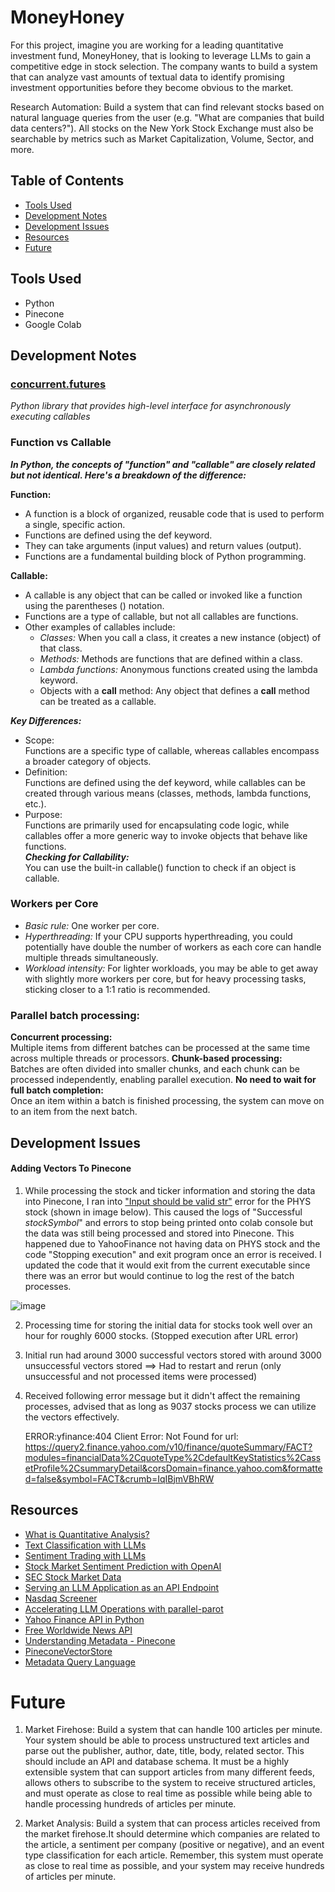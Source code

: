 # MoneyHoney
For this project, imagine you are working for a leading quantitative investment fund, MoneyHoney, that is looking to leverage LLMs to gain a competitive edge in stock selection. The company wants to build a system that can analyze vast amounts of textual data to identify promising investment opportunities before they become obvious to the market.

Research Automation: Build a system that can find relevant stocks based on natural language queries from the user (e.g. "What are companies that build data centers?"). All stocks on the New York Stock Exchange must also be searchable by metrics such as Market Capitalization, Volume, Sector, and more.

## Table of Contents
- [Tools Used](#tools-used)
- [Development Notes](#development-notes)
- [Development Issues](#development-issues)
- [Resources](#resources)
- [Future](#future)

## Tools Used
- Python
- Pinecone
- Google Colab

## Development Notes
### [concurrent.futures](https://docs.python.org/3/library/concurrent.futures.html)
*Python library that provides high-level interface for asynchronously executing callables*

### Function vs Callable
  ***In Python, the concepts of "function" and "callable" are closely related but not identical. Here's a breakdown of the difference:*** <br>
  
  **Function:**
   - A function is a block of organized, reusable code that is used to perform a single, specific action.
   - Functions are defined using the def keyword.
   - They can take arguments (input values) and return values (output).
   - Functions are a fundamental building block of Python programming.
     
  **Callable:** <br>
   - A callable is any object that can be called or invoked like a function using the parentheses () notation.
   - Functions are a type of callable, but not all callables are functions.
   - Other examples of callables include:
     - *Classes:* When you call a class, it creates a new instance (object) of that class.
     - *Methods:* Methods are functions that are defined within a class.
     - *Lambda functions:* Anonymous functions created using the lambda keyword.
     - Objects with a __call__ method: Any object that defines a __call__ method can be treated as a callable.
       
  ***Key Differences:*** <br>
  - Scope:<br>
    Functions are a specific type of callable, whereas callables encompass a broader category of objects.
  - Definition:<br>
    Functions are defined using the def keyword, while callables can be created through various means (classes, methods, lambda functions, etc.).
  - Purpose:<br>
    Functions are primarily used for encapsulating code logic, while callables offer a more generic way to invoke objects that behave like functions. <br>
  ***Checking for Callability:*** <br>
You can use the built-in callable() function to check if an object is callable.

### Workers per Core
- *Basic rule:* One worker per core. 
- *Hyperthreading:* If your CPU supports hyperthreading, you could potentially have double the number of workers as each core can handle multiple threads simultaneously. 
- *Workload intensity:* For lighter workloads, you may be able to get away with slightly more workers per core, but for heavy processing tasks, sticking closer to a 1:1 ratio is recommended.

### Parallel batch processing:
**Concurrent processing:** <br>
Multiple items from different batches can be processed at the same time across multiple threads or processors. 
**Chunk-based processing:** <br>
Batches are often divided into smaller chunks, and each chunk can be processed independently, enabling parallel execution. 
**No need to wait for full batch completion:** <br>
Once an item within a batch is finished processing, the system can move on to an item from the next batch. 

## Development Issues

#### Adding Vectors To Pinecone
1. While processing the stock and ticker information and storing the data into Pinecone, I ran into ["Input should be valid str"](https://docs.pydantic.dev/2.10/errors/validation_errors/#string_type) error for the PHYS stock (shown in image below). This caused the logs of "Successful *stockSymbol*" and errors to stop being printed onto colab console but the data was still being processed and stored into Pinecone. This happened due to YahooFinance not having data on PHYS stock and the code "Stopping execution" and exit program once an error is received. I updated the code that it would exit from the current executable since there was an error but would continue to log the rest of the batch processes.

![image](https://github.com/user-attachments/assets/18e06725-9fff-4800-9a90-6786104db237)

2. Processing time for storing the initial data for stocks took well over an hour for roughly 6000 stocks. (Stopped execution after URL error)
  
3. Initial run had around 3000 successful vectors stored with around 3000 unsuccessful vectors stored ==> Had to restart and rerun (only unsuccessful and not processed items were processed)
  
4. Received following error message but it didn't affect the remaining processes, advised that as long as 9037 stocks process we can utilize the vectors effectively.

   ERROR:yfinance:404 Client Error: Not Found for url: https://query2.finance.yahoo.com/v10/finance/quoteSummary/FACT?modules=financialData%2CquoteType%2CdefaultKeyStatistics%2CassetProfile%2CsummaryDetail&corsDomain=finance.yahoo.com&formatted=false&symbol=FACT&crumb=IqIBjmVBhRW


## Resources
- [What is Quantitative Analysis?](https://www.investopedia.com/articles/investing/041114/simple-overview-quantitative-analysis.asp)
- [Text Classification with LLMs](https://hussainpoonawala.medium.com/text-classification-with-large-language-models-llms-a23c731a687e)
- [Sentiment Trading with LLMs](https://www.sciencedirect.com/science/article/pii/S1544612324002575)
- [Stock Market Sentiment Prediction with OpenAI](https://www.insightbig.com/post/stock-market-sentiment-prediction-with-openai-and-python)
- [SEC Stock Market Data](https://www.sec.gov/data-research/sec-markets-data)
- [Serving an LLM Application as an API Endpoint](https://www.datacamp.com/tutorial/serving-an-llm-application-as-an-api-endpoint-using-fastapi-in-python)
- [Nasdaq Screener](https://www.nasdaq.com/market-activity/stocks/screener)
- [Accelerating LLM Operations with parallel-parot](https://bradito.me/blog/parallel-parrot/)
- [Yahoo Finance API in Python](https://www.geeksforgeeks.org/get-financial-data-from-yahoo-finance-with-python/)
- [Free Worldwide News API](https://www.thenewsapi.com/)
- [Understanding Metadata - Pinecone](https://docs.pinecone.io/guides/data/understanding-metadata)
- [PineconeVectorStore](https://api.python.langchain.com/en/latest/pinecone/vectorstores/langchain_pinecone.vectorstores.PineconeVectorStore.html)
- [Metadata Query Language](https://docs.pinecone.io/guides/data/understanding-metadata#metadata-query-language)

# Future
1. Market Firehose: Build a system that can handle 100 articles per minute. Your system should be able to process unstructured text articles and parse out the publisher, author, date, title, body, related sector. This should include an API and database schema. It must be a highly extensible system that can support articles from many different feeds, allows others to subscribe to the system to receive structured articles, and must operate as close to real time as possible while being able to handle processing hundreds of articles per minute.

2. Market Analysis: Build a system that can process articles received from the market firehose.It should determine which companies are related to the article, a sentiment per company (positive or negative), and an event type classification for each article. Remember, this system must operate as close to real time as possible, and your system may receive hundreds of articles per minute.
